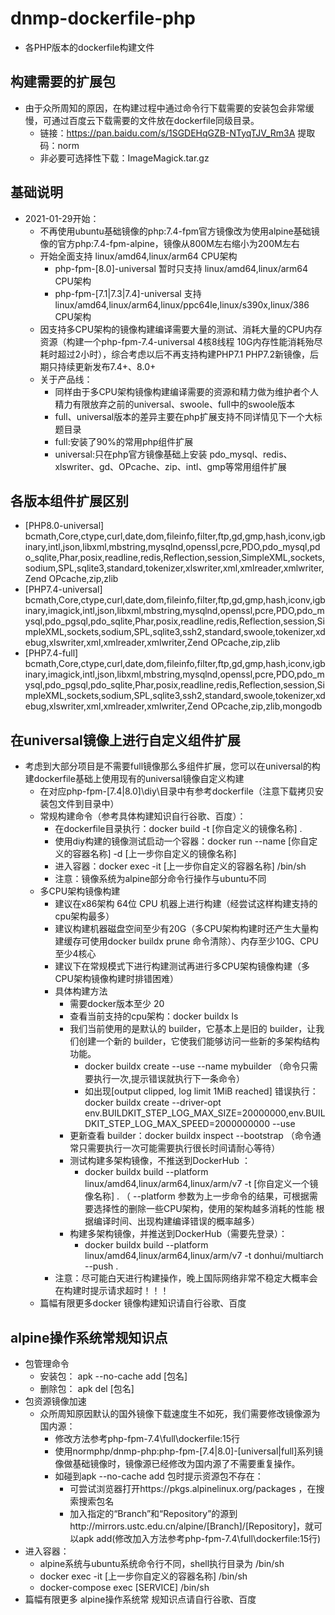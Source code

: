 # dnmp-dockerfile-php
* 各PHP版本的dockerfile构建文件

## 构建需要的扩展包
* 由于众所周知的原因，在构建过程中通过命令行下载需要的安装包会非常缓慢，可通过百度云下载需要的文件放在dockerfile同级目录。
    * 链接：https://pan.baidu.com/s/1SGDEHqGZB-NTyqTJV_Rm3A 提取码：norm
    * 非必要可选择性下载：ImageMagick.tar.gz
    
## 基础说明
* 2021-01-29开始：
    * 不再使用ubuntu基础镜像的php:7.4-fpm官方镜像改为使用alpine基础镜像的官方php:7.4-fpm-alpine，镜像从800M左右缩小为200M左右
    * 开始全面支持 linux/amd64,linux/arm64 CPU架构
        *  php-fpm-[8.0]-universal 暂时只支持 linux/amd64,linux/arm64 CPU架构
        *  php-fpm-[7.1|7.3|7.4]-universal 支持 linux/amd64,linux/arm64,linux/ppc64le,linux/s390x,linux/386 CPU架构
    * 因支持多CPU架构的镜像构建编译需要大量的测试、消耗大量的CPU内存资源（构建一个php-fpm-7.4-universal 4核8线程 10G内存性能消耗殆尽耗时超过2小时），综合考虑以后不再支持构建PHP7.1 PHP7.2新镜像，后期只持续更新发布7.4+、8.0+
    * 关于产品线：
        * 同样由于多CPU架构镜像构建编译需要的资源和精力做为维护者个人精力有限放弃之前的universal、swoole、full中的swoole版本
        * full、universal版本的差异主要在php扩展支持不同详情见下一个大标题目录
        * full:安装了90%的常用php组件扩展
        * universal:只在php官方镜像基础上安装 pdo_mysql、redis、xlswriter、gd、OPcache、zip、intl、gmp等常用组件扩展
    
## 各版本组件扩展区别
*   [PHP8.0-universal] bcmath,Core,ctype,curl,date,dom,fileinfo,filter,ftp,gd,gmp,hash,iconv,igbinary,intl,json,libxml,mbstring,mysqlnd,openssl,pcre,PDO,pdo_mysql,pdo_sqlite,Phar,posix,readline,redis,Reflection,session,SimpleXML,sockets,sodium,SPL,sqlite3,standard,tokenizer,xlswriter,xml,xmlreader,xmlwriter,Zend OPcache,zip,zlib
*   [PHP7.4-universal] bcmath,Core,ctype,curl,date,dom,fileinfo,filter,ftp,gd,gmp,hash,iconv,igbinary,imagick,intl,json,libxml,mbstring,mysqlnd,openssl,pcre,PDO,pdo_mysql,pdo_pgsql,pdo_sqlite,Phar,posix,readline,redis,Reflection,session,SimpleXML,sockets,sodium,SPL,sqlite3,ssh2,standard,swoole,tokenizer,xdebug,xlswriter,xml,xmlreader,xmlwriter,Zend OPcache,zip,zlib
*   [PHP7.4-full] bcmath,Core,ctype,curl,date,dom,fileinfo,filter,ftp,gd,gmp,hash,iconv,igbinary,imagick,intl,json,libxml,mbstring,mysqlnd,openssl,pcre,PDO,pdo_mysql,pdo_pgsql,pdo_sqlite,Phar,posix,readline,redis,Reflection,session,SimpleXML,sockets,sodium,SPL,sqlite3,ssh2,standard,swoole,tokenizer,xdebug,xlswriter,xml,xmlreader,xmlwriter,Zend OPcache,zip,zlib,mongodb

## 在universal镜像上进行自定义组件扩展
* 考虑到大部分项目是不需要full镜像那么多组件扩展，您可以在universal的构建dockerfile基础上使用现有的universal镜像自定义构建
    * 在对应php-fpm-[7.4|8.0]\diy\目录中有参考dockerfile（注意下载拷贝安装包文件到目录中）
    * 常规构建命令（参考具体构建知识自行谷歌、百度）：
      * 在dockerfile目录执行：docker build -t [你自定义的镜像名称] .
      * 使用diy构建的镜像测试启动一个容器：docker run --name  [你自定义的容器名称]  -d  [上一步你自定义的镜像名称]
      * 进入容器：docker exec -it  [上一步你自定义的容器名称]  /bin/sh
      * 注意：镜像系统为alpine部分命令行操作与ubuntu不同
    * 多CPU架构镜像构建
      * 建议在x86架构 64位 CPU 机器上进行构建（经尝试这样构建支持的cpu架构最多）
      * 建议构建机器磁盘空间至少有20G（多CPU架构构建时还产生大量构建缓存可使用docker buildx prune 命令清除）、内存至少10G、CPU至少4核心
      * 建议下在常规模式下进行构建测试再进行多CPU架构镜像构建（多CPU架构镜像构建时排错困难）
      * 具体构建方法
        * 需要docker版本至少 20
        * 查看当前支持的cpu架构：docker buildx ls
        * 我们当前使用的是默认的 builder，它基本上是旧的 builder，让我们创建一个新的 builder，它使我们能够访问一些新的多架构结构功能。
            * docker buildx create   --use --name mybuilder （命令只需要执行一次,提示错误就执行下一条命令）
            * 如出现[output clipped, log limit 1MiB reached] 错误执行：docker buildx create --driver-opt env.BUILDKIT_STEP_LOG_MAX_SIZE=20000000,env.BUILDKIT_STEP_LOG_MAX_SPEED=2000000000 --use            
        * 更新查看 builder：docker buildx inspect --bootstrap （命令通常只需要执行一次可能需要执行很长时间请耐心等待）
        * 测试构建多架构镜像，不推送到DockerHub ：
            * docker buildx build --platform linux/amd64,linux/arm64,linux/arm/v7 -t [你自定义一个镜像名称]  .  （ --platform 参数为上一步命令的结果，可根据需要选择性的删除一些CPU架构，使用的架构越多消耗的性能
              根据编译时间、出现构建编译错误的概率越多）
        * 构建多架构镜像，并推送到DockerHub（需要先登录）：
            * docker buildx build --platform linux/amd64,linux/arm64,linux/arm/v7 -t donhui/multiarch --push .
      * 注意：尽可能白天进行构建操作，晚上国际网络非常不稳定大概率会在构建时提示请求超时！！！
    * 篇幅有限更多docker 镜像构建知识请自行谷歌、百度

## alpine操作系统常规知识点
* 包管理命令
    * 安装包： apk --no-cache add   [包名] 
    * 删除包： apk del   [包名] 
* 包资源镜像加速
    * 众所周知原因默认的国外镜像下载速度生不如死，我们需要修改镜像源为国内源：
        * 修改方法参考php-fpm-7.4\full\dockerfile:15行
        * 使用normphp/dnmp-php:php-fpm-[7.4|8.0]-[universal|full]系列镜像做基础镜像时，镜像源已经修改为国内源了不需要重复操作。
        * 如碰到apk --no-cache add 包时提示资源包不存在：
          * 可尝试浏览器打开https://pkgs.alpinelinux.org/packages ，在搜索搜索包名
          * 加入指定的“Branch”和“Repository”的源到http://mirrors.ustc.edu.cn/alpine/[Branch]/[Repository]，就可以apk add(修改加入方法参考php-fpm-7.4\full\dockerfile:15行)
* 进入容器：
    *  alpine系统与ubuntu系统命令行不同，shell执行目录为 /bin/sh
    *  docker exec -it [上一步你自定义的容器名称]  /bin/sh
    *  docker-compose exec  [SERVICE]  /bin/sh
* 篇幅有限更多 alpine操作系统常 规知识点请自行谷歌、百度